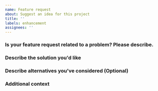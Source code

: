 ```yaml
---
name: Feature request
about: Suggest an idea for this project
title: ''
labels: enhancement
assignees: ''
---
```


### Is your feature request related to a problem? Please describe.
<!-- A clear and concise description of what the problem is. Ex. I'm always frustrated when [...] -->

### Describe the solution you'd like
<!-- A clear and concise description of what you want to happen. -->

### Describe alternatives you've considered (Optional)
<!-- A clear and concise description of any alternative solutions or features you've considered. -->

### Additional context
<!-- Add any other context or screenshots about the feature request here. -->
